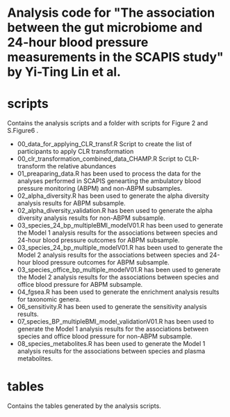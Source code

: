 # Analysis code for "The association between the gut microbiome and 24-hour blood pressure measurements in the SCAPIS study" by Yi-Ting Lin et al.

# scripts

Contains the analysis scripts and a folder with scripts for Figure 2 and S.Figure6 .

* 00_data_for_applying_CLR_transf.R Script to create the list of participants to apply CLR transformation
* 00_clr_transformation_combined_data_CHAMP.R Script to CLR-transform the relative abundances
* 01_preaparing_data.R has been used to process the data for the analyses performed in SCAPIS genearting the ambulatory blood pressure monitoring (ABPM) and non-ABPM subsamples.
* 02_alpha_diversity.R has been used to generate the alpha diversity analysis results for ABPM subsample.
* 02_alpha_diversity_validation.R has been used to generate the alpha diversity analysis results for non-ABPM subsample.
* 03_species_24_bp_multipleBMI_modelV01.R has been used to generate the Model 1 analysis results for the associations between species and 24-hour blood pressure outcomes for ABPM subsample.
* 03_species_24_bp_multiple_modelV01.R has been used to generate the Model 2 analysis results for the associations between species and 24-hour blood pressure outcomes for ABPM subsample.
* 03_species_office_bp_multiple_modelV01.R has been used to generate the Model 2 analysis results for the associations between species and office blood pressure for ABPM subsample.
* 04_fgsea.R has been used to generate the enrichment analysis results for taxonomic genera.
* 06_sensitivity.R has been used to generate the sensitivity analysis results.
* 07_species_BP_multipleBMI_model_validationV01.R has been used to generate the Model 1 analysis results for the associations between species and office blood pressure for non-ABPM subsample.
* 08_species_metabolites.R has been used to generate the Model 1 analysis results for the associations between species and plasma metabolites.

# tables
Contains the tables generated by the analysis scripts.
